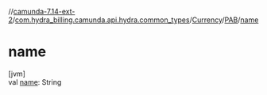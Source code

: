 //[camunda-7.14-ext-2](../../../../index.md)/[com.hydra_billing.camunda.api.hydra.common_types](../../index.md)/[Currency](../index.md)/[PAB](index.md)/[name](name.md)

# name

[jvm]\
val [name](name.md): String
